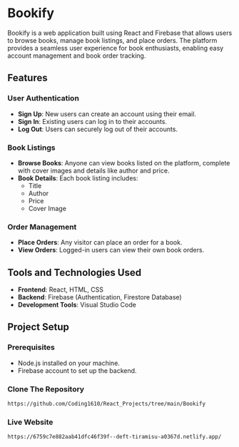 # Bookify

Bookify is a web application built using React and Firebase that allows users to browse books, manage book listings, and place orders. The platform provides a seamless user experience for book enthusiasts, enabling easy account management and book order tracking.

## Features

### User Authentication
- **Sign Up**: New users can create an account using their email.
- **Sign In**: Existing users can log in to their accounts.
- **Log Out**: Users can securely log out of their accounts.

### Book Listings
- **Browse Books**: Anyone can view books listed on the platform, complete with cover images and details like author and price.
- **Book Details**: Each book listing includes:
  - Title
  - Author
  - Price
  - Cover Image

### Order Management
- **Place Orders**: Any visitor can place an order for a book.
- **View Orders**: Logged-in users can view their own book orders.

## Tools and Technologies Used
- **Frontend**: React, HTML, CSS
- **Backend**: Firebase (Authentication, Firestore Database)
- **Development Tools**: Visual Studio Code

## Project Setup

### Prerequisites
- Node.js installed on your machine.
- Firebase account to set up the backend.

### Clone The Repository
   ```bash
   https://github.com/Coding1610/React_Projects/tree/main/Bookify
   ```
### Live Website
   ```bash
   https://6759c7e882aab41dfc46f39f--deft-tiramisu-a0367d.netlify.app/
   ```

